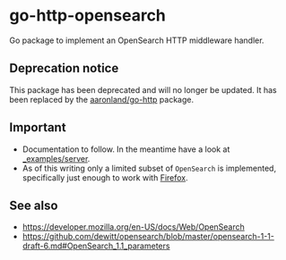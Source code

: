 # go-http-opensearch

Go package to implement an OpenSearch HTTP middleware handler.

## Deprecation notice

This package has been deprecated and will no longer be updated. It has been replaced by the [aaronland/go-http](https://github.com/aaronland/go-http) package.

## Important

* Documentation to follow. In the meantime have a look at [_examples/server](_examples/server/main.go).
* As of this writing only a limited subset of `OpenSearch` is implemented, specifically just enough to work with [Firefox](https://developer.mozilla.org/en-US/docs/Web/OpenSearch).

## See also

* https://developer.mozilla.org/en-US/docs/Web/OpenSearch
* https://github.com/dewitt/opensearch/blob/master/opensearch-1-1-draft-6.md#OpenSearch_1.1_parameters

